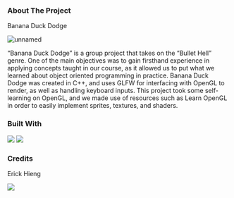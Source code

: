 ### About The Project

Banana Duck Dodge

![unnamed](https://github.com/user-attachments/assets/44424c0c-8f1a-4502-af04-0f85fcb7380c)

“Banana Duck Dodge” is a group project that takes on the “Bullet Hell” genre. One of the main objectives was to gain firsthand experience in applying concepts taught in our course, as it 
allowed us to put what we learned about object oriented programming in practice. Banana Duck Dodge was created in C++, and uses GLFW for interfacing with OpenGL to render, as well as handling keyboard inputs. 
This project took some self-learning on OpenGL, and we made use of resources such as Learn OpenGL in order to easily implement sprites, textures, 
and shaders.

### Built With

<div display="flex">
    <img src="https://img.shields.io/badge/c++-%2300599C.svg?style=for-the-badge&logo=c%2B%2B&logoColor=white"/>
  </a>
  <a href="https://opengl.org">
    <img src="https://img.shields.io/badge/OpenGL-%23FFFFFF.svg?style=for-the-badge&logo=opengl"/>
  </a>
</div>

### Credits
Erick Hieng
<div display="flex">
  <a href="https://github.com/ehieng">
    <img src= "https://img.shields.io/badge/github-%23121011.svg?style=for-the-badge&logo=github&logoColor=white"/>
  </a>
</div>



